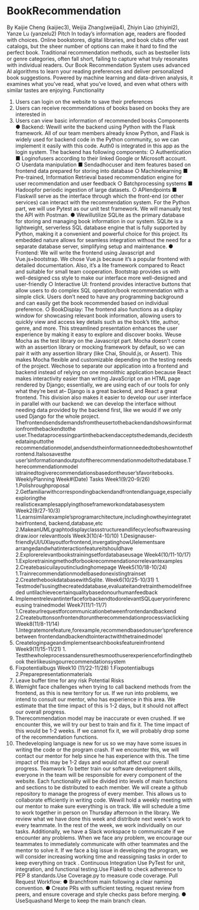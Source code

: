 # BookRecommendation
 By Kaijie Cheng (kaijiec3), Weijia Zhang(weijia4), Zhiyin Liao (zhiyinl2), Yanze Lu (yanzelu2)
 Pitch
 In today’s information age, readers are flooded with choices. Online bookstores, digital libraries, and
 book clubs offer vast catalogs, but the sheer number of options can make it hard to find the perfect book.
 Traditional recommendation methods, such as bestseller lists or genre categories, often fall short, failing
 to capture what truly resonates with individual readers.
 Our Book Recommendation System uses advanced AI algorithms to learn your reading preferences and
 deliver personalized book suggestions. Powered by machine learning and data-driven analysis, it
 examines what you’ve read, what you’ve loved, and even what others with similar tastes are enjoying.
 Functionality
 1. Users can login on the website to save their preferences
 2. Users can receive recommendations of books based on books they are interested in
 3. Users can view basic information of recommended books
 Components
 ● Backend: Wewill write the backend using Python with the Flask framework. All of our team
 members already know Python, and Flask is widely used for backend code in the Python
 community, so we can implement it easily with this code. Auth0 is integrated in this app as the
 login system. The backend has following components:
 ○ Authentication
 ■ Loginofusers according to their linked Google or Microsoft account.
 ○ Userdata manipulation
 ■ Sendadhocuser and item features based on frontend data prepared for storing
 into database
 ○ Machinelearning
 ■ Pre-trained, Information Retrieval based recommendation engine for user
 recommendation and user feedback
 ○ Batchprocessing systems
 ■ Hadoopfor periodic ingestion of large datasets.
 ○ APIendpoints
 ■ Flaskwill serve as the interface through which the front-end (or other services)
 can interact with the recommendation system.
 For the Python part, we will use Pytest as our unit test framework. We will manually test the API
 with Postman.
 ● Wewillutilize SQLite as the primary database for storing and managing book information in our
 system. SQLite is a lightweight, serverless SQL database engine that is fully supported by
 Python, making it a convenient and powerful choice for this project. Its embedded nature allows
for seamless integration without the need for a separate database server, simplifying setup and
 maintenance.
 ● Frontend: We will write the frontend using Javascript and Vue.js+bootstrap. We chose Vue.js
 because it’s a popular frontend with detailed documentation. Also, it’s a lite framework compared
 to React and suitable for small team cooperation. Bootstrap provides us with well-designed css
 style to make our interface more well-designed and user-friendly
 ○ Interactive UI: frontend provides interactive buttons that allow users to do complex SQL
 operation/book recommendation with a simple click. Users don’t need to have any
 programming background and can easily get the book recommended based on individual
 preference.
 ○ BookDisplay: The frontend also functions as a display window for showcasing relevant
 book information, allowing users to quickly view and access key details such as the
 book’s title, author, genre, and more. This streamlined presentation enhances the user
 experience by making it easy to explore and discover books.
 Weuse Mocha as the test library on the Javascript part. Mocha doesn't come with an assertion
 library or mocking framework by default, so we can pair it with any assertion library (like Chai,
 Should.js, or Assert). This makes Mocha flexible and customizable depending on the testing needs of the
 project.
 Wechose to separate our application into a frontend and backend instead of relying on one monolithic
 application because React makes interactivity easier than writing JavaScript on an HTML page rendered
 by Django; essentially, we are using each of our tools for only what they’re best at– Django is a great
 backend, and React a great frontend. This division also makes it easier to develop our user interface in
 parallel with our backend: we can develop the interface without needing data provided by the backend
 first, like we would if we only used Django for the whole project.
Thefrontendsendsdemandsfromtheusertothebackendandshowsinformationfromthebackendtothe
 user.Thedataprocessingpartinthebackendacceptsthedemands,decidesthedatainputtothe
 recommendationmodel,andsendstheinformationneededtobeshowntothefrontend.Italsosavesthe
 user’sinformationandoutputoftherecommendationmodeltothedatabase.Therecommendationmodel
 istrainedtogiverecommendationsbasedontheuser’sfavoritebooks.
 WeeklyPlanning
 Week#(Date) Tasks
 Week1(9/20-9/26) 1.Polishroughproposal
 2.Getfamiliarwithcorrespondingbackendandfrontendlanguage,especiallyexploringthe
 realisticexamplesapplyingthoseframeworkondatabasesystem
 Week2(9/27-10/3)
 1.Learnsimilarexample’sprogramarchitecture,includinghowtheyintegratetheirfrontend,
 backend,database,etc
 2.MakeanUMLgraphtodisplayclassstructureandlifecycleofsoftwareusingdraw.ioor
 relevanttools
 Week3(10/4-10/10) 1.Designauser-friendlyUI/UXlayoutforfrontend,invergatinghowUIelementsare
 arrangedandwhatinteractionfeatureitshouldhave
 2.Explorerelevantbookstrainingsetfordatabaseusage
 Week4(10/11-10/17) 1.Exploretrainingmethodforbookrecommendationorrelevantexamples
 2.Createbasicuilayoutincludinghomepage
 Week5(10/18-10/24) 1.Trainrecommendationmodelbasedonexistingtrainset
 2.CreatethebookdatabasewithSqlite.
 Week6(10/25-10/31) 1. Testmodel’susingthecreateddatabase,evaluateitandretrainthemodelifneeded
 untilachievecertainqualitybasedonourhumanfeedback
 2. ImplementrelevantinterfaceforbackendtodorelevantSQLqueryorinferenceusing
 trainedmodel
 Week7(11/1-11/7) 1.Createurlrequestforcommunicationbetweenfrontendandbackend
 2.Createbuttonsonfrontendtoruntherecommendationprocessviaclicking
 Week8(11/8-11/14) 1.Integratemorefeature,forexample,recommendbasedonuser’spreferencebetween
 frontendandbackendtointeractwiththetrainedmodel
 2. Createloginpageandimplementsearchbooksfeatureinfrontend
 Week9(11/15-11/21) 1. Testthewholeprocessandensurethesmoothuserexperienceforfindingthebook
 theirlikeusingourrecommendationsystem
 2. Fixpotentialbugs
 Week10
 (11/22-11/28) 1.Fixpotentialbugs
 2.Preparepresentationmaterials
3. Leave buffer time for any risk
 Potential Risks
 1. Wemight face challenges when trying to call backend methods from the frontend, as this is new
 territory for us. If we run into problems, we intend to consult our mentor, who has experience in
 this area. We estimate that the time impact of this is 1-2 days, but it should not affect our overall
 progress.
 2. Therecommendation model may be inaccurate or even crushed. If we encounter this, we will try
 our best to train and fix it. The time impact of this would be 1-2 weeks. If we cannot fix it, we
 will probably drop some of the recommendation functions.
 3. Thedeveloping language is new for us so we may have some issues in writing the code or the
 program crash. If we encounter this, we will contact our mentor for help since he has experience
 with this. The time impact of this may be 1-2 days and would not affect our overall progress.
 Teamwork
 To better train our software development skills, everyone in the team will be responsible for every
 component of the website. Each functionality will be divided into levels of main functions and sections to
 be distributed to each member. We will create a github repository to manage the progress of every
 member. This allows us to collaborate efficiently in writing code.
 Wewill hold a weekly meeting with our mentor to make sure everything is on track. We will schedule a
 time to work together in person on Thursday afternoon in the library. We review what we have done this
 week and distribute next week's work to every teammate. In the rest of the week, we work individually on
 our tasks. Additionally, we have a Slack workspace to communicate if we encounter any problems. When
 we face any problem, we encourage our teammates to immediately communicate with other teammates
 and the mentor to solve it. If we face a big issue in developing the program, we will consider increasing
 working time and reassigning tasks in order to keep everything on track .
 Continuous Integration
 Use PyTest for unit, integration, and functional testing.Use Flake8 to check adherence to PEP 8
 standards.Use Coverage.py to measure code coverage.
 Pull Request Workflow:
 ● Branchfrom main following a clear naming convention.
 ● Create PRs with sufficient testing, request review from peers, and ensure coverage and style
 checks pass before merging.
 ● UseSquashand Merge to keep the main branch clean.
